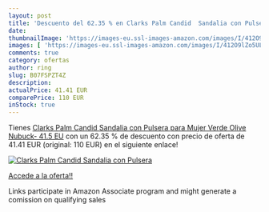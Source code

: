 ```yaml
---
layout: post
title: 'Descuento del 62.35 % en Clarks Palm Candid  Sandalia con Pulsera'
date: 
thumbnailImage: 'https://images-eu.ssl-images-amazon.com/images/I/412O9lZo5UL._SL200_.jpg'
images: [ 'https://images-eu.ssl-images-amazon.com/images/I/412O9lZo5UL._SL200_.jpg' ]
comments: true
category: ofertas
author: ring
slug: B07FSPZT4Z
description:
actualPrice: 41.41 EUR
comparePrice: 110 EUR
inStock: true
---
```


Tienes [Clarks Palm Candid  Sandalia con Pulsera para Mujer  Verde  Olive Nubuck-   41.5 EU](https://www.amazon.es/dp/B07FSPZT4Z/?tag=tolees-21) con un 62.35 % de descuento con precio de oferta de 41.41 EUR (original: 110 EUR) en el siguiente enlace!

[![Clarks Palm Candid  Sandalia con Pulsera](https://images-eu.ssl-images-amazon.com/images/I/412O9lZo5UL._SL200_.jpg)](https://www.amazon.es/dp/B07FSPZT4Z/?tag=tolees-21)

[Accede a la oferta!!](https://www.amazon.es/dp/B07FSPZT4Z/?tag=tolees-21)

Links participate in Amazon Associate program and might generate a comission on qualifying sales


